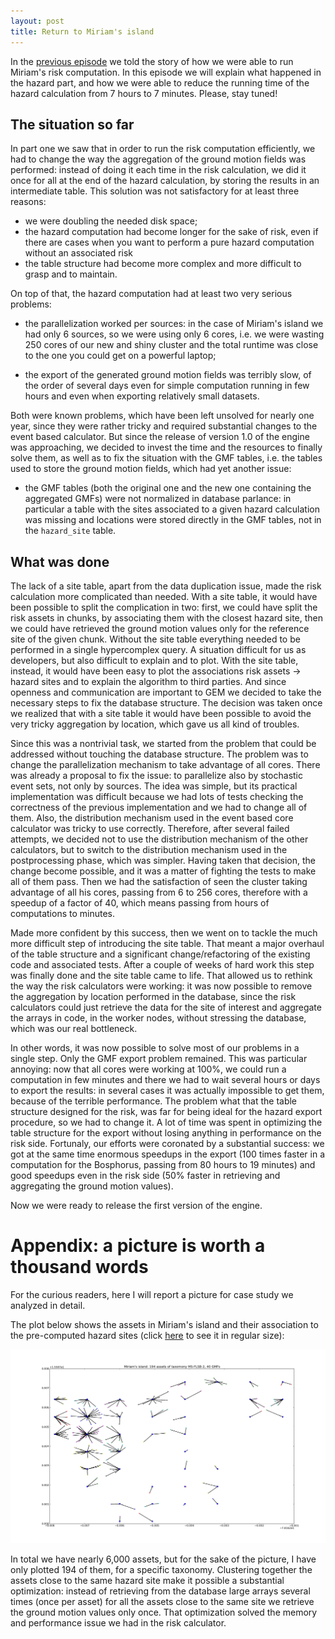 ```yaml
---
layout: post
title: Return to Miriam's island
---
```


In the [previous episode](/2013/05/17/the-story-of-Miriam-island/)
we told the story of how we were able to run Miriam's risk computation. In
this episode we will explain what happened in the hazard part, and how
we were able to reduce the running time of the hazard calculation from
7 hours to 7 minutes. Please, stay tuned!


## The situation so far

In part one we saw that in order to run the risk computation
efficiently, we had to change the way the aggregation of the ground
motion fields was performed: instead of doing it each time in the risk
calculation, we did it once for all at the end of the hazard calculation, by
storing the results in an intermediate table. This solution was
not satisfactory for at least three reasons:

- we were doubling the needed disk space;
- the hazard computation had become longer for the sake of risk,
  even if there are cases when you want to perform a pure hazard
  computation without an associated risk
- the table structure had become more complex and more difficult
  to grasp and to maintain.

On top of that, the hazard computation had at least two very serious
problems:

- the parallelization worked per sources: in the case of Miriam's island
  we had only 6 sources, so we were using only 6 cores, i.e. we were
  wasting 250 cores of our new and shiny cluster and the total runtime
  was close to the one you could get on a powerful laptop;

- the export of the generated ground motion fields was terribly slow,
  of the order of several days even for simple computation running in
  few hours and even when exporting relatively small datasets.

Both were known problems, which have been left unsolved for
nearly one year, since they were rather tricky and required
substantial changes to the event based calculator. But since the
release of version 1.0 of the engine was approaching, we decided
to invest the time and the resources to finally solve them, as
well as to fix the situation with the GMF tables, i.e. the tables
used to store the ground motion fields, which had yet another issue:

- the GMF tables (both the original one and the new one containing the
  aggregated GMFs) were not normalized in database parlance: in
  particular a table with the sites associated to a given hazard
  calculation was missing and locations were stored directly in the
  GMF tables, not in the `hazard_site` table.

## What was done

The lack of a site table, apart from the data duplication issue, made
the risk calculation more complicated than needed. With a
site table, it would have been possible to split the complication in
two: first, we could have split the risk assets in chunks, by
associating them with the closest hazard site, then we could have
retrieved the ground motion values only for the reference site of the
given chunk. Without the site table everything needed to be performed
in a single hypercomplex query. A situation difficult for us as developers,
but also difficult to explain and to plot. With the site table,
instead, it would have been easy to plot the associations
risk assets -> hazard sites and to explain the algorithm to third parties.
And since openness and communication are important to GEM we decided
to take the necessary steps to fix the database structure. The
decision was taken once we realized that with a site table it would
have been possible to avoid the very tricky aggregation by location,
which gave us all kind of troubles.

Since this was a nontrivial task, we started from the problem that
could be addressed without touching the database structure.
The problem was to change the parallelization mechanism to take
advantage of all cores. There was already a proposal to fix the
issue: to parallelize also by stochastic event sets, not only
by sources. The idea was simple, but its practical implementation
was difficult because we had lots of tests checking the correctness
of the previous implementation and we had to change all of them.
Also, the distribution mechanism used in the event based core
calculator was tricky to use correctly. Therefore, after several
failed attempts, we decided not to use the distribution mechanism
of the other calculators, but to switch to the distribution mechanism
used in the postprocessing phase, which was simpler. Having taken that
decision, the change become possible, and it was a matter of fighting
the tests to make all of them pass. Then we had the satisfaction of
seen the cluster taking advantage of all his cores, passing from
6 to 256 cores, therefore with a speedup of a factor of 40,
which means passing from hours of computations to minutes.

Made more confident by this success, then we went on to tackle
the much more difficult step of introducing the site table.
That meant a major overhaul of the table structure and a
significant change/refactoring of the existing code and associated
tests. After a couple of weeks of hard work this step was finally
done and the site table came to life. That allowed
us to rethink the way the risk calculators were working:
it was now possible to remove the aggregation by location performed
in the database, since the risk calculators could just retrieve
the data for the site of interest and aggregate the arrays in code,
in the worker nodes, without stressing the database, which was
our real bottleneck.

In other words, it was now possible to solve most of our problems
in a single step. Only the GMF export problem remained.
This was particular annoying: now that all cores were working at
100%, we could run a computation in few minutes and there we had
to wait several hours or days to export the results: in several
cases it was actually impossible to get them, because of the
terrible performance. The problem what that the table structure
designed for the risk, was far for being ideal for the hazard export procedure,
so we had to change it. A lot of time was spent in optimizing
the table structure for the export without losing anything
in performance on the risk side. Fortunaly, our efforts were
coronated by a substantial success: we got at the same time
enormous speedups in the export (100 times faster in a computation for
the Bosphorus, passing from 80 hours to 19 minutes) and good
speedups even in the risk side (50% faster in retrieving and aggregating
the ground motion values).

Now we were ready to release the first version of the engine.


# Appendix: a picture is worth a thousand words

For the curious readers, here I will report a picture
for case study we analyzed in detail.

The plot below shows the assets in Miriam's island and their association
to the pre-computed hazard sites (click [here](/images/miriam-island.png)
to see it in regular size):

![](/images/miriam-island.png)

In total we have nearly 6,000 assets, but for the sake of the picture,
I have only plotted 194 of them, for a specific taxonomy. Clustering together
the assets close to the same hazard site make it possible
a substantial optimization: instead of retrieving from the database
large arrays several times (once per asset) for all the assets close
to the same site we retrieve the ground motion values only once.
That optimization solved the memory and performance issue we had in the risk
calculator.
